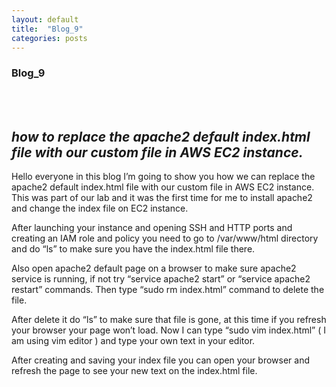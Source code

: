 ```yaml
---
layout: default
title:  "Blog_9"
categories: posts
---
```


### Blog_9
<br><br>

## *how to replace the apache2 default index.html file with our custom file in AWS EC2 instance.*<br>

Hello everyone in this blog I’m going to show you how we can replace the apache2 default index.html file
with our custom file in AWS EC2 instance. This was part of our lab and it was the first time for me to 
install apache2 and change the index file on EC2 instance.

After launching your instance and opening SSH and HTTP ports and creating an IAM role and policy you need 
to go to /var/www/html directory and do “ls” to make sure you have the index.html file there.

Also open apache2 default page on a browser to make sure apache2 service is running, 
if not try “service apache2 start” or “service apache2 restart” commands.
Then type “sudo rm index.html” command to delete the file.

After delete it do “ls” to make sure that file is gone,
at this time if you refresh your browser your page won’t load.
Now I can type “sudo vim index.html” ( I am using vim editor ) and type your own text in your editor.

After creating and saving your index file you can open your browser and refresh the page to see your new text on the index.html file. 
